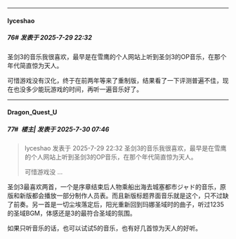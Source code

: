 ﻿
*****

####  lyceshao  
##### 76#       发表于 2025-7-29 22:32

圣剑3的音乐我很喜欢，最早是在雪鹰的个人网站上听到圣剑3的OP音乐，在那个年代简直惊为天人。

可惜游戏没有汉化，终于在前两年等来了重制版，结果看了一下评测普遍不佳，现在也没多少能玩游戏的时间，再听一遍音乐好了。


*****

####  Dragon_Quest_U  
##### 77#         楼主| 发表于 2025-7-30 07:46

<blockquote>lyceshao 发表于 2025-7-29 22:32
圣剑3的音乐我很喜欢，最早是在雪鹰的个人网站上听到圣剑3的OP音乐，在那个年代简直惊为天人。

可惜游戏没 ...</blockquote>
圣剑3最喜欢两首，一个是序章结束后人物乘船出海去城塞都市ジャド的音乐，原版和新版都会播放一部分制作人员表。而且新版标题界面音乐就是这个，只不过缺了前奏。另一首是一切尘埃落定后，阳光重新回到玛娜圣域时的曲子，听过1235的圣域BGM，体感还是3的最符合圣域的氛围。

如果只听音乐的话，也可以试试5的音乐，也有好几首惊为天人的好听。


